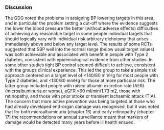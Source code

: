 ### Discussion
The GDG noted the problems in assigning BP lowering targets in this area, and in particular the  problem setting a cut-off where the evidence suggests the lower the blood pressure the better (without adverse effects) difficulties of achieving any reasonable target in some people individual targets that should logically vary with individual risk arbitrary dichotomy that arises immediately above and below any target level. The results of some RCTs suggested that SBP well into the normal range (below usual target values) was both achievable and associated with benefit in people with Type 2 diabetes, consistent with epidemiological evidence from other studies. In some other studies tight BP control seemed difficult to achieve, consistent with the groups clinical experience. This led the group to take a simple risk approach centered on a target level of <140/80 mmHg for most people with Type 2 diabetes, and <130/80 mmHg for those at more particular risk. The latter group included people with raised albumin excretion rate (AER) (microalbuminuria or worse), eGFR <60 ml/min/1.73 m2, those with retinopathy, and those with prior stroke or transient ischaemic attack (TIA). The concern that more active prevention was being targeted at those who had already developed end-organ damage was recognised, but it was noted that for both microalbuminuria (chapter 16) and early retinopathy (chapter 17) the recommendations on annual surveillance meant that markers of damage would be detected many years before ill health ensued.


